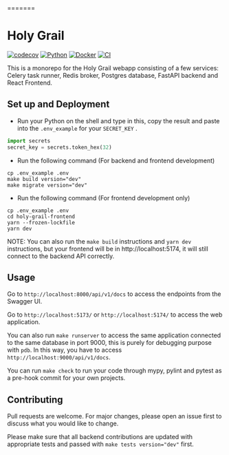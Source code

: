 =======

# Holy Grail

[![codecov](https://codecov.io/gh/vichannnnn/holy-grail/branch/master/graph/badge.svg?token=XZ7kyGt5PU)](https://codecov.io/gh/vichannnnn/holy-grail/tree/master)
[![Python](https://img.shields.io/badge/python-3.8-blue.svg)](https://www.python.org/)
[![Docker](https://img.shields.io/badge/built%20with-Docker-blue)](https://www.docker.com/)
[![CI](https://github.com/vichannnnn/holy-grail/actions/workflows/codecov.yml/badge.svg)](https://github.com/vichannnnn/holy-grail/actions)

This is a monorepo for the Holy Grail webapp consisting of a few services: Celery task runner, Redis broker, Postgres
database, FastAPI backend and React Frontend.

## Set up and Deployment

- Run your Python on the shell and type in this, copy the result and paste into the `.env_example` for your `SECRET_KEY`
  .

```python
import secrets
secret_key = secrets.token_hex(32)
```

- Run the following command (For backend and frontend development)

```
cp .env_example .env
make build version="dev"
make migrate version="dev"
```

- Run the following command (For frontend development only)

```
cp .env_example .env
cd holy-grail-frontend
yarn --frozen-lockfile
yarn dev
```

NOTE: You can also run the `make build` instructions and `yarn dev` instructions, but your frontend will be
in http://localhost:5174, it will still connect to the backend API correctly.

## Usage

Go to `http://localhost:8000/api/v1/docs` to access the endpoints from the Swagger UI.

Go to `http://localhost:5173/` or `http://localhost:5174/` to access the web application.

You can also run `make runserver` to access the same application connected to the same database in port 9000, this is
purely for debugging purpose with `pdb`. In this way, you have to access `http://localhost:9000/api/v1/docs`.

You can run `make check` to run your code through mypy, pylint and pytest as a pre-hook commit for your own projects.

## Contributing

Pull requests are welcome. For major changes, please open an issue first
to discuss what you would like to change.

Please make sure that all backend contributions are updated with appropriate tests and passed
with `make tests version="dev"` first.

